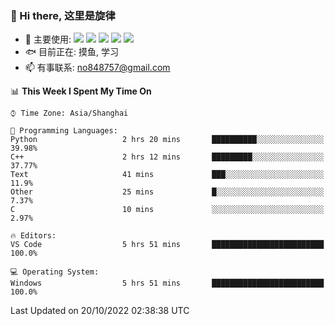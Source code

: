 ### 👋 Hi there, 这里是旋律
- 🔭 主要使用: 
![](https://img.shields.io/badge/-Python-3e74a2?style=flat-square&logo=Python&logoColor=fff)
![](https://img.shields.io/badge/-Java-007396?mstyle=flat-square&logo=Java&logoColor=fff)
![](https://img.shields.io/badge/-Node.js-339933?style=flat-square&logo=Node.js&logoColor=fff)
![](https://img.shields.io/badge/-PostgreSQL-4169e1?style=flat-square&logo=PostgreSQL&logoColor=fff)
![](https://img.shields.io/badge/-VSCode-007acc?style=flat-square&logo=Visual-Studio-Code&logoColor=fff)
- 🐟 目前正在: 摸鱼, 学习
- 📫 有事联系: no848757@gmail.com

<!--START_SECTION:waka-->
📊 **This Week I Spent My Time On** 

```text
⌚︎ Time Zone: Asia/Shanghai

💬 Programming Languages: 
Python                   2 hrs 20 mins       ██████████░░░░░░░░░░░░░░░   39.98% 
C++                      2 hrs 12 mins       █████████░░░░░░░░░░░░░░░░   37.77% 
Text                     41 mins             ███░░░░░░░░░░░░░░░░░░░░░░   11.9% 
Other                    25 mins             █░░░░░░░░░░░░░░░░░░░░░░░░   7.37% 
C                        10 mins             ░░░░░░░░░░░░░░░░░░░░░░░░░   2.97%

🔥 Editors: 
VS Code                  5 hrs 51 mins       █████████████████████████   100.0%

💻 Operating System: 
Windows                  5 hrs 51 mins       █████████████████████████   100.0%

```


 Last Updated on 20/10/2022 02:38:38 UTC
<!--END_SECTION:waka-->
